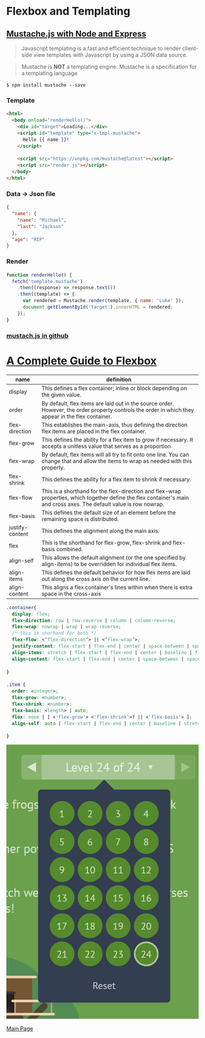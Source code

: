  # Flexbox and Templating

 ## [Mustache.js with Node and Express](https://medium.com/@1sherlynn/javascript-templating-language-and-engine-mustache-js-with-node-and-express-f4c2530e73b2)


 > Javascript templating is a fast and efficient technique to render client-side view templates with Javascript by using a JSON data source.

>Mustache is **NOT** a templating engine. Mustache is a specification for a templating language

```
$ npm install mustache --save
```

### Template

```html
<html>
  <body onload="renderHello()">
    <div id="target">Loading...</div>
    <script id="template" type="x-tmpl-mustache">
      Hello {{ name }}!
    </script>

    <script src="https://unpkg.com/mustache@latest"></script>
    <script src="render.js"></script>
  </body>
</html>
```

### Data -> Json file

```json
{
  "name": {
    "name": "Michael",
    "last": "Jackson"
  },
  "age": "RIP"
}
```

### Render

```js
function renderHello() {
  fetch('template.mustache')
    .then((response) => response.text())
    .then((template) => {
      var rendered = Mustache.render(template, { name: 'Luke' });
      document.getElementById('target').innerHTML = rendered;    
    });
}
```


### [mustach.js in github](https://github.com/janl/mustache.js)


# [A Complete Guide to Flexbox](https://css-tricks.com/snippets/css/a-guide-to-flexbox/)

name | definition
---- | ----
display | This defines a flex container; inline or block depending on the given value.
order| By default, flex items are laid out in the source order. However, the order property controls the order in which they appear in the flex container.
flex-direction | This establishes the main-axis, thus defining the direction flex items are placed in the flex container.
flex-grow | This defines the ability for a flex item to grow if necessary. It accepts a unitless value that serves as a proportion.
flex-wrap | By default, flex items will all try to fit onto one line. You can change that and allow the items to wrap as needed with this property.
flex-shrink | This defines the ability for a flex item to shrink if necessary.
flex-flow | This is a shorthand for the flex-direction and flex-wrap properties, which together define the flex container's main and cross axes. The default value is row nowrap.
flex-basis | This defines the default size of an element before the remaining space is distributed. 
justify-content | This defines the alignment along the main axis. 
flex | This is the shorthand for flex-grow, flex-shrink and flex-basis combined.
align-self | This allows the default alignment (or the one specified by align-items) to be overridden for individual flex items.
align-items | This defines the default behavior for how flex items are laid out along the cross axis on the current line.
align-content | This aligns a flex container's lines within when there is extra space in the cross-axis


```css
.container{
  display: flex;
  flex-direction: row | row-reverse | column | column-reverse;
  flex-wrap: nowrap | wrap | wrap-reverse;
  /* this is shorhand for both */
  flex-flow: <‘flex-direction’> || <‘flex-wrap’>;
  justify-content: flex-start | flex-end | center | space-between | space-around | space-evenly | start | end | left | right ... + safe | unsafe;
  align-items: stretch | flex-start | flex-end | center | baseline | first baseline | last baseline | start | end | self-start | self-end + ... safe | unsafe;
  align-content: flex-start | flex-end | center | space-between | space-around | space-evenly | stretch | start | end | baseline | first baseline | last baseline + ... safe | unsafe;

}

.item {
  order: <integer>;
  flex-grow: <number>; 
  flex-shrink: <number>;
  flex-basis: <length> | auto;
  flex: none | [ <'flex-grow'> <'flex-shrink'>? || <'flex-basis'> ];
  align-self: auto | flex-start | flex-end | center | baseline | stretch;

}

```

![Flex Froggy](images/flex-froggy.png)

[Main Page](https://will-ing.github.io/reading-notes)